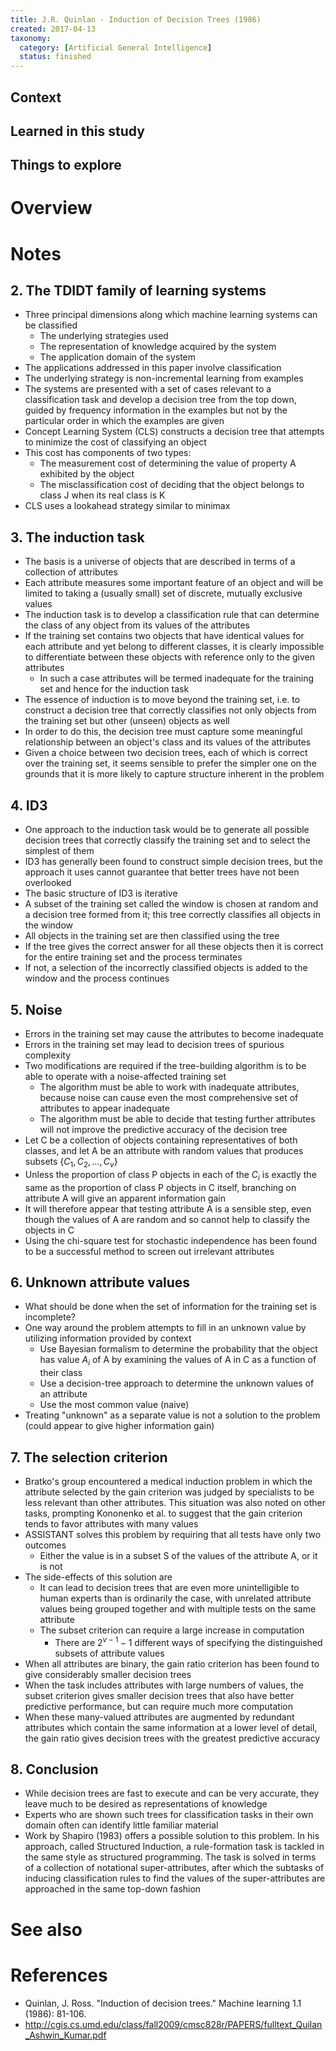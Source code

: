 ```yaml
---
title: J.R. Quinlan - Induction of Decision Trees (1986)
created: 2017-04-13
taxonomy:
  category: [Artificial General Intelligence]
  status: finished
---
```


## Context

## Learned in this study

## Things to explore

# Overview

# Notes
## 2. The TDIDT family of learning systems
* Three principal dimensions along which machine learning systems can be classified
	* The underlying strategies used
	* The representation of knowledge acquired by the system
	* The application domain of the system
* The applications addressed in this paper involve classification
* The underlying strategy is non-incremental learning from examples
* The systems are presented with a set of cases relevant to a classification task and develop a decision tree from the top down, guided by frequency information in the examples but not by the particular order in which the examples are given
* Concept Learning System (CLS) constructs a decision tree that attempts to minimize the cost of classifying an object
* This cost has components of two types:
	* The measurement cost of determining the value of property A exhibited by the object
	* The misclassification cost of deciding that the object belongs to class J when its real class is K
* CLS uses a lookahead strategy similar to minimax

## 3. The induction task
* The basis is a universe of objects that are described in terms of a collection of attributes
* Each attribute measures some important feature of an object and will be limited to taking a (usually small) set of discrete, mutually exclusive values
* The induction task is to develop a classification rule that can determine the class of any object from its values of the attributes
* If the training set contains two objects that have identical values for each attribute and yet belong to different classes, it is clearly impossible to differentiate between these objects with reference only to the given attributes
	* In such a case attributes will be termed inadequate for the training set and hence for the induction task
* The essence of induction is to move beyond the training set, i.e. to construct a decision tree that correctly classifies not only objects from the training set but other (unseen) objects as well
* In order to do this, the decision tree must capture some meaningful relationship between an object's class and its values of the attributes
* Given a choice between two decision trees, each of which is correct over the training set, it seems sensible to prefer the simpler one on the grounds that it is more likely to capture structure inherent in the problem

## 4. ID3
* One approach to the induction task would be to generate all possible decision trees that correctly classify the training set and to select the simplest of them
* ID3 has generally been found to construct simple decision trees, but the approach it uses cannot guarantee that better trees have not been overlooked
* The basic structure of ID3 is iterative
* A subset of the training set called the window is chosen at random and a decision tree formed from it; this tree correctly classifies all objects in the window
* All objects in the training set are then classified using the tree
* If the tree gives the correct answer for all these objects then it is correct for the entire training set and the process terminates
* If not, a selection of the incorrectly classified objects is added to the window and the process continues

## 5. Noise
* Errors in the training set may cause the attributes to become inadequate
* Errors in the training set may lead to decision trees of spurious complexity
* Two modifications are required if the tree-building algorithm is to be able to operate with a noise-affected training set
	* The algorithm must be able to work with inadequate attributes, because noise can cause even the most comprehensive set of attributes to appear inadequate
	* The algorithm must be able to decide that testing further attributes will not improve the predictive accuracy of the decision tree
* Let C be a collection of objects containing representatives of both classes, and let A be an attribute with random values that produces subsets $\{C_1, C_2, \dots, C_v\}$
* Unless the proportion of class P objects in each of the $C_i$ is exactly the same as the proportion of class P objects in C itself, branching on attribute A will give an apparent information gain
* It will therefore appear that testing attribute A is a sensible step, even though the values of A are random and so cannot help to classify the objects in C
* Using the chi-square test for stochastic independence has been found to be a successful method to screen out irrelevant attributes

## 6. Unknown attribute values
* What should be done when the set of information for the training set is incomplete?
* One way around the problem attempts to fill in an unknown value by utilizing information provided by context
	* Use Bayesian formalism to determine the probability that the object has value $A_i$ of A by examining the values of A in C as a function of their class
	* Use a decision-tree approach to determine the unknown values of an attribute
	* Use the most common value (naive)
* Treating "unknown" as a separate value is not a solution to the problem (could appear to give higher information gain)

## 7. The selection criterion
* Bratko's group encountered a medical induction problem in which the attribute selected by the gain criterion was judged by specialists to be less relevant than other attributes. This situation was also noted on other tasks, prompting Kononenko et al. to suggest that the gain criterion tends to favor attributes with many values
* ASSISTANT solves this problem by requiring that all tests have only two outcomes
	* Either the value is in a subset S of the values of the attribute A, or it is not
* The side-effects of this solution are
	* It can lead to decision trees that are even more unintelligible to human experts than is ordinarily the case, with unrelated attribute values being grouped together and with multiple tests on the same attribute
	* The subset criterion can require a large increase in computation
		* There are $2^{v-1} - 1$ different ways of specifying the distinguished subsets of attribute values
* When all attributes are binary, the gain ratio criterion has been found to give considerably smaller decision trees
* When the task includes attributes with large numbers of values, the subset criterion gives smaller decision trees that also have better predictive performance, but can require much more computation
* When these many-valued attributes are augmented by redundant attributes which contain the same information at a lower level of detail, the gain ratio gives decision trees with the greatest predictive accuracy

## 8. Conclusion
* While decision trees are fast to execute and can be very accurate, they leave much to be desired as representations of knowledge
* Experts who are shown such trees for classification tasks in their own domain often can identify little familiar material
* Work by Shapiro (1983) offers a possible solution to this problem. In his approach, called Structured Induction, a rule-formation task is tackled in the same style as structured programming. The task is solved in terms of a collection of notational super-attributes, after which the subtasks of inducing classification rules to find the values of the super-attributes are approached in the same top-down fashion

# See also

# References
* Quinlan, J. Ross. "Induction of decision trees." Machine learning 1.1 (1986): 81-106.
* http://cgis.cs.umd.edu/class/fall2009/cmsc828r/PAPERS/fulltext_Quilan_Ashwin_Kumar.pdf